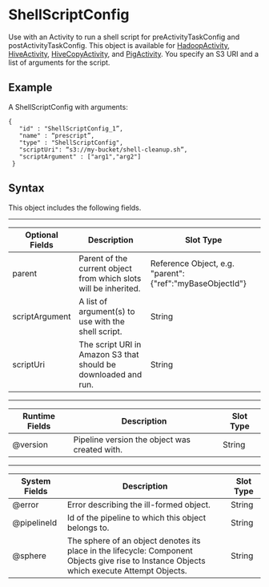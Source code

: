 # ShellScriptConfig<a name="dp-object-shellscriptconfig"></a>

Use with an Activity to run a shell script for preActivityTaskConfig and postActivityTaskConfig\. This object is available for [HadoopActivity](dp-object-hadoopactivity.md), [HiveActivity](dp-object-hiveactivity.md), [HiveCopyActivity](dp-object-hivecopyactivity.md), and [PigActivity](dp-object-pigactivity.md)\. You specify an S3 URI and a list of arguments for the script\.

## Example<a name="shellscriptconfig-example"></a>

A ShellScriptConfig with arguments:

```
{
   "id" : "ShellScriptConfig_1”,
   "name" : “prescript”,
   "type" : "ShellScriptConfig",
   "scriptUri": “s3://my-bucket/shell-cleanup.sh”,
   "scriptArgument" : ["arg1","arg2"]
 }
```

## Syntax<a name="shellscriptconfig-syntax"></a>

This object includes the following fields\.


****  

| Optional Fields | Description | Slot Type | 
| --- | --- | --- | 
| parent | Parent of the current object from which slots will be inherited\. | Reference Object, e\.g\. "parent":\{"ref":"myBaseObjectId"\} | 
| scriptArgument | A list of argument\(s\) to use with the shell script\. | String | 
| scriptUri | The script URI in Amazon S3 that should be downloaded and run\. | String | 


****  

| Runtime Fields | Description | Slot Type | 
| --- | --- | --- | 
| @version | Pipeline version the object was created with\. | String | 


****  

| System Fields | Description | Slot Type | 
| --- | --- | --- | 
| @error | Error describing the ill\-formed object\. | String | 
| @pipelineId | Id of the pipeline to which this object belongs to\. | String | 
| @sphere | The sphere of an object denotes its place in the lifecycle: Component Objects give rise to Instance Objects which execute Attempt Objects\. | String | 